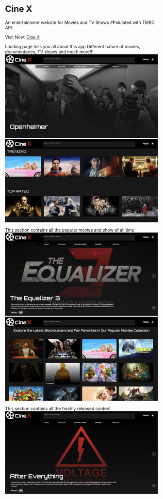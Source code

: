 # Cine X

An entertainment website for Movies and TV Shows
#Polulated with TMBD API

Visit Now: [Cine X](https://cinx.vercel.app/)

Landing page tells you all about this app
Different nature of movies, documentaries, TV shows and much more!!!
![Project First Sight ](./ReadMeImages/Landing.png)
![Project Type Belt ](./ReadMeImages/Landing2.png)

This section contains all the popular movies and show of all time
![Project Popular ](./ReadMeImages/Popular.png)
![Project Popular ](./ReadMeImages/Popular2.png)

This section contains all the freshly released content
![Project Releases ](./ReadMeImages/Releases.png)
